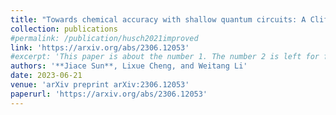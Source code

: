 ```yaml
---
title: "Towards chemical accuracy with shallow quantum circuits: A Clifford-based Hamiltonian engineering approach"
collection: publications
#permalink: /publication/husch2021improved
link: 'https://arxiv.org/abs/2306.12053'
#excerpt: 'This paper is about the number 1. The number 2 is left for future work.'
authors: '**Jiace Sun**, Lixue Cheng, and Weitang Li'
date: 2023-06-21
venue: 'arXiv preprint arXiv:2306.12053'
paperurl: 'https://arxiv.org/abs/2306.12053'
---
```

